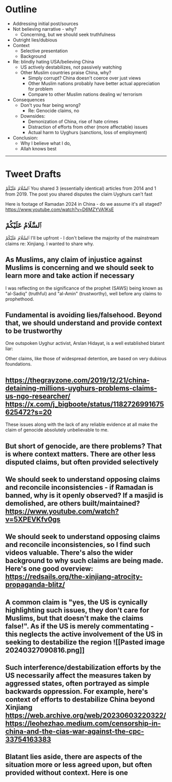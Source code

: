 # Outline

 - Addressing initial post/sources
 - Not believing narrative - why?
	 - Concerning, but we should seek truthfulness
 - Outright lies/dubious
 - Context
	 - Selective presentation
	 - Background
 - Re: blindly hating USA/believing China
	 - US actively destabilizes, not passively watching
	 - Other Muslim countries praise China, why?
		 - Simply corrupt? China doesn't coerce over just views
		 - Other Muslim nations probably have better actual appreciation for problem
		 - Compare to other Muslim nations dealing w/ terrorism
 - Consequences
	 - Don't you fear being wrong?
		 - Re: Genocide claims, no
	 - Downsides:
		 - Demonization of China, rise of hate crimes
		 - Distraction of efforts from other (more affectable) issues
		 - Actual harm to Uyghurs (sanctions, loss of employment)
 - Conclusion:
	 - Why I believe what I do,
	 - Allah knows best


------
# Tweet Drafts
ٱلسَّلَامُ عَلَيْكُمْ
You shared 3 (essentially identical) articles from 2014 and 1 from 2019. The post you shared disputes the claim Uyghurs can't fast

Here is footage of Ramadan 2024 in China - do we assume it's all staged?
https://www.youtube.com/watch?v=D6MZYVA1KsE

ٱلسَّلَامُ عَلَيْكُمْ
-
ٱلسَّلَامُ عَلَيْكُمْ
I'll be upfront - I don't believe the majority of the mainstream claims re: Xinjiang. I wanted to share why.

As Muslims, any claim of injustice against Muslims is concerning and we should seek to learn more and take action if necessary
-
I was reflecting on the significance of the prophet (SAWS) being known as "al-Sadiq" (truthful) and "al-Amin" (trustworthy), well before any claims to prophethood. 

Fundamental is avoiding lies/falsehood. Beyond that, we should understand and provide context to be trustworthy
-
One outspoken Uyghur activist, Arslan Hidayat, is a well established blatant liar:

Other claims, like those of widespread detention, are based on very dubious foundations.

https://thegrayzone.com/2019/12/21/china-detaining-millions-uyghurs-problems-claims-us-ngo-researcher/
https://x.com/j_bigboote/status/1182726991675625472?s=20
-
These issues along with the lack of any reliable evidence at all make the claim of genocide absolutely unbelievable to me.

But short of genocide, are there problems?  That is where context matters. There are other less disputed claims, but often provided selectively
-
We should seek to understand opposing claims and reconcile inconsistencies - if Ramadan is banned, why  is it openly observed? If a masjid is demolished, are others built/maintained? 
https://www.youtube.com/watch?v=5XPEVKfv0gs
-
We should seek to understand opposing claims and reconcile inconsistencies, so I find such videos valuable. There's also the wider background to why such claims are being made. Here's one good overview:
https://redsails.org/the-xinjiang-atrocity-propaganda-blitz/
-
A common claim is "yes, the US is cynically highlighting such issues, they don't care for Muslims, but that doesn't make the claims false!". As if the US is merely commentating - this neglects the active involvement of the US in seeking to destabilize the region
![[Pasted image 20240327090816.png]]
-
Such interference/destabilization efforts by the US necessarily affect the measures taken by aggressed states, often portrayed as simple backwards oppression. For example, here's context of efforts to destabilize China beyond Xinjiang
https://web.archive.org/web/20230603220322/https://leohezhao.medium.com/censorship-in-china-and-the-cias-war-against-the-cpc-33754163383
-
Blatant lies aside, there are aspects of the situation more or less agreed upon, but often provided without context. Here is one
-